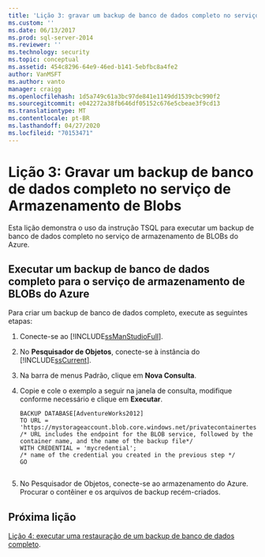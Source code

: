 ```yaml
---
title: 'Lição 3: gravar um backup de banco de dados completo no serviço de armazenamento de BLOBs do Azure | Microsoft Docs'
ms.custom: ''
ms.date: 06/13/2017
ms.prod: sql-server-2014
ms.reviewer: ''
ms.technology: security
ms.topic: conceptual
ms.assetid: 454c8296-64e9-46ed-b141-5ebfbc8a4fe2
author: VanMSFT
ms.author: vanto
manager: craigg
ms.openlocfilehash: 1d5a749c61a3bc97de841e1149dd1539cbc990f2
ms.sourcegitcommit: e042272a38fb646df05152c676e5cbeae3f9cd13
ms.translationtype: MT
ms.contentlocale: pt-BR
ms.lasthandoff: 04/27/2020
ms.locfileid: "70153471"
---
```

# <a name="lesson-3-write-a-full-database-backup-to-the-azure-blob-storage-service"></a>Lição 3: Gravar um backup de banco de dados completo no serviço de Armazenamento de Blobs
  Esta lição demonstra o uso da instrução TSQL para executar um backup de banco de dados completo no serviço de armazenamento de BLOBs do Azure.  
  
## <a name="perform-a-full-database-backup-to-the-azure-blob-storage-service"></a>Executar um backup de banco de dados completo para o serviço de armazenamento de BLOBs do Azure  
 Para criar um backup de banco de dados completo, execute as seguintes etapas:  
  
1.  Conecte-se ao [!INCLUDE[ssManStudioFull](../includes/ssmanstudiofull-md.md)].  
  
2.  No **Pesquisador de Objetos**, conecte-se à instância do [!INCLUDE[ssCurrent](../includes/sscurrent-md.md)].  
  
3.  Na barra de menus Padrão, clique em **Nova Consulta**.  
  
4.  Copie e cole o exemplo a seguir na janela de consulta, modifique conforme necessário e clique em **Executar**.  
  
    ```  
    BACKUP DATABASE[AdventureWorks2012]   
    TO URL = 'https://mystorageaccount.blob.core.windows.net/privatecontainertest/AdventureWorks2012.bak'   
    /* URL includes the endpoint for the BLOB service, followed by the container name, and the name of the backup file*/   
    WITH CREDENTIAL = 'mycredential';  
    /* name of the credential you created in the previous step */   
    GO  
  
    ```  
  
5.  No Pesquisador de Objetos, conecte-se ao armazenamento do Azure. Procurar o contêiner e os arquivos de backup recém-criados.  
  
## <a name="next-lesson"></a>Próxima lição  
 [Lição 4: executar uma restauração de um backup de banco de dados completo](../../2014/tutorials/lesson-4-perform-a-restore-from-a-full-database-backup.md).  
  
  
